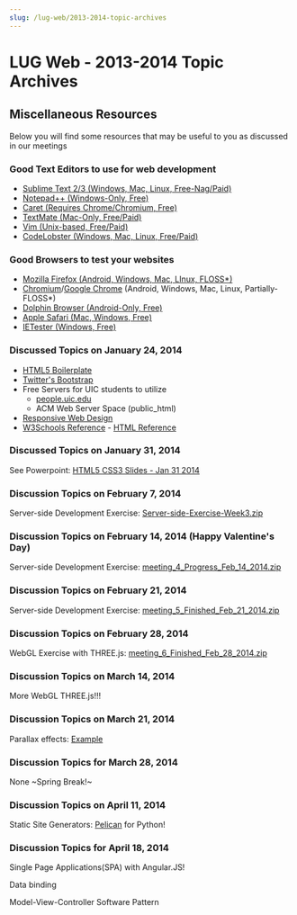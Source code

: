 ```yaml
---
slug: /lug-web/2013-2014-topic-archives
---
```


# LUG Web - 2013-2014 Topic Archives

## Miscellaneous Resources

Below you will find some resources that may be useful to you as discussed in our meetings

### Good Text Editors to use for web development

- [Sublime Text 2/3 (Windows, Mac, Linux, Free-Nag/Paid)](http://www.sublimetext.com/)
- [Notepad++ (Windows-Only, Free)](http://notepad-plus-plus.org/)
- [Caret (Requires Chrome/Chromium, Free)](https://chrome.google.com/webstore/detail/caret/fljalecfjciodhpcledpamjachpmelml?utm_source=website)
- [TextMate (Mac-Only, Free/Paid)](http://macromates.com/)
- [Vim (Unix-based, Free/Paid)](http://www.vim.org/)
- [CodeLobster (Windows, Mac, Linux, Free/Paid)](https://codelobster.com/)

### Good Browsers to test your websites

- [Mozilla Firefox (Android, Windows, Mac, LInux, FLOSS\*)](http://getfirefox.org/)
- [Chromium](http://www.google.com/chrome)/[Google Chrome](http://www.google.com/chrome) (Android, Windows, Mac, Linux, Partially-FLOSS\*)
- [Dolphin Browser (Android-Only, Free)](http://dolphin.com/)
- [Apple Safari (Mac, Windows, Free)](http://www.apple.com/safari/)
- [IETester (Windows, Free)](http://www.my-debugbar.com/wiki/IETester/HomePage)

### Discussed Topics on January 24, 2014

- [HTML5 Boilerplate](http://html5boilerplate.com/)
- [Twitter's Bootstrap](http://getbootstrap.com/)
- Free Servers for UIC students to utilize
  - [people.uic.edu](http://people.uic.edu/)
  - ACM Web Server Space (public_html)
- [Responsive Web Design](http://en.wikipedia.org/wiki/Responsive_web_design)
- [W3Schools Reference](http://w3schools.com/) - [HTML Reference](http://w3schools.com/tags/default.asp)

### Discussed Topics on January 31, 2014

See Powerpoint: [HTML5 CSS3 Slides - Jan 31 2014](/media/lugweb/Sig_Web_Meeting_2.pptx)

### Discussion Topics on February 7, 2014

Server-side Development Exercise: [Server-side-Exercise-Week3.zip](/media/lugweb/Server-side-Exercise-Week3.zip)

### Discussion Topics on February 14, 2014 (Happy Valentine's Day)

Server-side Development Exercise: [meeting_4_Progress_Feb_14_2014.zip](/media/lugweb/meeting_4_Progress_Feb_14_2014.zip)

### Discussion Topics on February 21, 2014

Server-side Development Exercise: [meeting_5_Finished_Feb_21_2014.zip](/media/lugweb/meeting_5_Finished_Feb_21_2014.zip)

### Discussion Topics on February 28, 2014

WebGL Exercise with THREE.js: [meeting_6_Finished_Feb_28_2014.zip](/media/lugweb/meeting_6_Finished_Feb_28_2014.zip)

### Discussion Topics on March 14, 2014

More WebGL THREE.js!!!

### Discussion Topics on March 21, 2014

Parallax effects: [Example](http://lug.cs.uic.edu/~clee231/sigweb/9/)

### Discussion Topics for March 28, 2014

None ~Spring Break!~

### Discussion Topics on April 11, 2014

Static Site Generators: [Pelican](http://blog.getpelican.com/) for Python!

### Discussion Topics for April 18, 2014

Single Page Applications(SPA) with Angular.JS!

Data binding

Model-View-Controller Software Pattern
